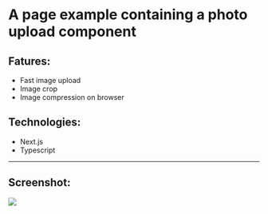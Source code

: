 # A page example containing a photo upload component

## Fatures:
- Fast image upload
- Image crop
- Image compression on browser

## Technologies:
- Next.js
- Typescript

<hr />

## Screenshot:

<img src="https://user-images.githubusercontent.com/76733221/178484163-a6d5dbf0-d2cf-4504-8b07-cd0b76b5f1a3.gif" />


